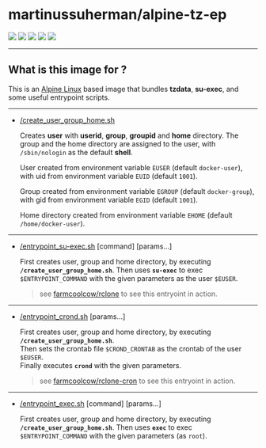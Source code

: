 # martinussuherman/alpine-tz-ep

[![](https://img.shields.io/badge/%20%20FROM%20%20-%20%20alpine%20%20-lightgray.svg)](https://hub.docker.com/_/alpine)  [![](https://images.microbadger.com/badges/image/martinussuherman/alpine-tz-ep.svg)](https://microbadger.com/images/martinussuherman/alpine-tz-ep "Get your own image badge on microbadger.com")  [![](https://images.microbadger.com/badges/commit/martinussuherman/alpine-tz-ep.svg)](https://microbadger.com/images/martinussuherman/alpine-tz-ep "Get your own commit badge on microbadger.com")  [![](https://images.microbadger.com/badges/license/martinussuherman/alpine-tz-ep.svg)](https://microbadger.com/images/martinussuherman/alpine-tz-ep "Get your own license badge on microbadger.com")  [![](https://images.microbadger.com/badges/version/martinussuherman/alpine-tz-ep.svg)](https://microbadger.com/images/martinussuherman/alpine-tz-ep "Get your own version badge on microbadger.com")

---

## What is this image for ?

This is an [Alpine Linux](https://hub.docker.com/_/alpine/) based image that bundles **tzdata**, **su-exec**, and some useful entrypoint scripts.

--- 

* [/create_user_group_home.sh](https://github.com/martinussuherman/alpine-tz-ep/blob/master/create_user_group_home.sh)

  Creates **user** with **userid**, **group**, **groupid** and **home** directory.
  The group and the home directory are assigned to the user, with ```/sbin/nologin``` as the default **shell**.
  
  User created from environment variable ```EUSER``` (default ```docker-user```), with uid from environment variable ```EUID``` (default ```1001```).
  
  Group created from environment variable ```EGROUP``` (default ```docker-group```), with gid from environment variable ```EGID``` (default ```1001```).
  
  Home directory created from environment variable ```EHOME``` (default ```/home/docker-user```).
  
---

* [/entrypoint_su-exec.sh](https://github.com/martinussuherman/alpine-tz-ep/blob/master/entrypoint_su-exec.sh) [command] [params...]  

  First creates user, group and home directory, by executing **```/create_user_group_home.sh```**.
  Then uses **```su-exec```** to exec ```$ENTRYPOINT_COMMAND``` with the given parameters as the user ```$EUSER```.
  > see [farmcoolcow/rclone](https://hub.docker.com/r/farmcoolcow/rclone) to see this entryoint in action.
  
---

* [/entrypoint_crond.sh](https://github.com/martinussuherman/alpine-tz-ep/blob/master/entrypoint_crond.sh) [params...]  

  First creates user, group and home directory, by executing **```/create_user_group_home.sh```**.   
  Then sets the crontab file ```$CROND_CRONTAB``` as the crontab of the user ```$EUSER```.   
  Finally executes **```crond```** with the given parameters.
  > see [farmcoolcow/rclone-cron](https://hub.docker.com/r/farmcoolcow/rclone-cron) to see this entryoint in action.
 
---

* [/entrypoint_exec.sh](https://github.com/martinussuherman/alpine-tz-ep/blob/master/entrypoint_exec.sh) [command] [params...]  

  First creates user, group and home directory, by executing **```/create_user_group_home.sh```**.
  Then uses **```exec```** to exec ```$ENTRYPOINT_COMMAND``` with the given parameters (as ```root```).
  
